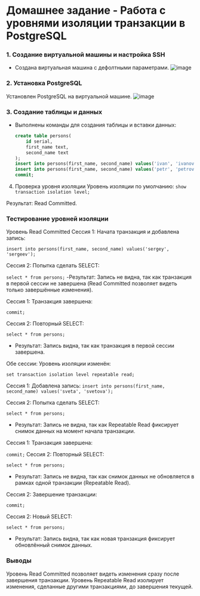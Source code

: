 # Домашнее задание - Работа с уровнями изоляции транзакции в PostgreSQL
### 1. Создание виртуальной машины и настройка SSH
- Создана виртуальная машина с дефолтными параметрами.
 ![image](https://github.com/user-attachments/assets/9543d9aa-3f9c-404b-9901-bc3f7a47b1e9)


### 2. Установка PostgreSQL
 Установлен PostgreSQL на виртуальной машине.
![image](https://github.com/user-attachments/assets/06aea8cf-9729-423c-bb87-cb29d27eb270)


### 3. Создание таблицы и данных
- Выполнены команды для создания таблицы и вставки данных:
  ```sql
  create table persons(
      id serial,
      first_name text,
      second_name text
  );
  insert into persons(first_name, second_name) values('ivan', 'ivanov');
  insert into persons(first_name, second_name) values('petr', 'petrov');
  commit;

4. Проверка уровня изоляции
Уровень изоляции по умолчанию:
```show transaction isolation level;```

Результат: Read Committed.

### Тестирование уровней изоляции

Уровень Read Committed
Сессия 1: Начата транзакция и добавлена запись:


```insert into persons(first_name, second_name) values('sergey', 'sergeev');```

Сессия 2: Попытка сделать SELECT:

```select * from persons;```
-Результат: Запись не видна, так как транзакция в первой сессии не завершена (Read Committed позволяет видеть только завершённые изменения).

Сессия 1: Транзакция завершена:


```commit;```

Сессия 2: Повторный SELECT:


```select * from persons;```
- Результат: Запись видна, так как транзакция в первой сессии завершена.


Обе сессии: Уровень изоляции изменён:


```set transaction isolation level repeatable read;```


Сессия 1: Добавлена запись:
```insert into persons(first_name, second_name) values('sveta', 'svetova');```

Сессия 2: Попытка сделать SELECT:


```select * from persons;```
- Результат: Запись не видна, так как Repeatable Read фиксирует снимок данных на момент начала транзакции.

Сессия 1: Транзакция завершена:


```commit;```
Сессия 2: Повторный SELECT:


```select * from persons;```

- Результат: Запись не видна, так как снимок данных не обновляется в рамках одной транзакции (Repeatable Read).

Сессия 2: Завершение транзакции:


```commit;```

Сессия 2: Новый SELECT:


```select * from persons;```
- Результат: Запись видна, так как новая транзакция фиксирует обновлённый снимок данных.

### Выводы
Уровень Read Committed позволяет видеть изменения сразу после завершения транзакции.
Уровень Repeatable Read изолирует изменения, сделанные другими транзакциями, до завершения текущей.
